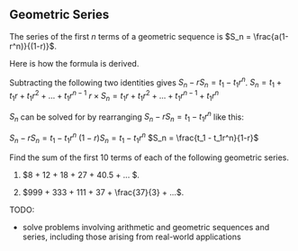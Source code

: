 Geometric Series
-------

The series of the first $n$ terms of a geometric sequence is $S_n = \frac{a(1-r^n)}{(1-r)}$.

Here is how the formula is derived.

Subtracting the following two identities gives $S_n - rS_n = t_1 - t_1r^n$.
$S_n = t_1 + t_1r + t_1r^2 + ... + t_1r^{n-1}$
$r \times S_n = t_1r + t_1r^2 + ... + t_1r^{n-1}  + t_1r^n$

$S_n$ can be solved for by rearranging $S_n - rS_n = t_1 - t_1r^n$ like this:

$S_n - rS_n = t_1 - t_1r^n$
$(1-r)S_n = t_1 - t_1r^n$
$S_n = \frac{t_1 - t_1r^n}{1-r}$

Find the sum of the first 10 terms of each of the following geometric series.

1. $8 + 12 + 18 + 27 + 40.5 + ... $.

2. $999 + 333 + 111 + 37 + \frac{37}{3} + ...$.

TODO:
- solve problems involving arithmetic and geometric sequences and series, including those arising from real-world applications 